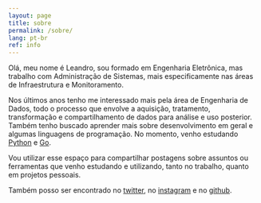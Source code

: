 ```yaml
---
layout: page
title: sobre
permalink: /sobre/
lang: pt-br
ref: info
---
```


Olá, meu nome é Leandro, sou formado em Engenharia Eletrônica, mas trabalho com Administração de Sistemas, mais especificamente nas áreas de Infraestrutura e Monitoramento.

Nos últimos anos tenho me interessado mais pela área de Engenharia de Dados, todo o processo que envolve a aquisição, tratamento, transformação e compartilhamento de dados para análise e uso posterior. Também tenho buscado aprender mais sobre desenvolvimento em geral e algumas linguagens de programação. No momento, venho estudando [Python][python] e [Go][golang].

Vou utilizar esse espaço para compartilhar postagens sobre assuntos ou ferramentas que venho estudando e utilizando, tanto no trabalho, quanto em projetos pessoais.

Também posso ser encontrado no [twitter][twitter], no [instagram][instagram] e no [github][github].

[twitter]: https://twitter.com/leandrojmp
[instagram]: https://instagram.com/leandrojmp
[python]: https://www.python.org
[golang]: https://golang.org
[github]: https://github.com/leandrojmp
